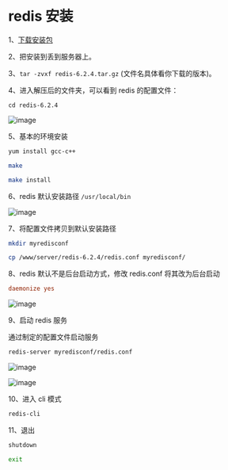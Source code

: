 # redis 安装

1、[下载安装包](https://download.redis.io/releases/redis-6.2.4.tar.gz?_ga=2.186097135.77163520.1624508559-1358672819.1624508559)

2、把安装到丢到服务器上。

3、`tar -zvxf redis-6.2.4.tar.gz` (文件名具体看你下载的版本)。

4、进入解压后的文件夹，可以看到 redis 的配置文件：

```shell
cd redis-6.2.4
```

![image](https://github.com/TomatoZ7/notes-of-tz/blob/master/images/redis_inst1.jpg)

5、基本的环境安装

```sh
yum install gcc-c++

make

make install
```

6、redis 默认安装路径 `/usr/local/bin`

![image](https://github.com/TomatoZ7/notes-of-tz/blob/master/images/redis_inst2.jpg)

7、将配置文件拷贝到默认安装路径 

```sh
mkdir myredisconf

cp /www/server/redis-6.2.4/redis.conf myredisconf/
```

8、redis 默认不是后台启动方式，修改 redis.conf 将其改为后台启动

```conf
daemonize yes
```

![image](https://github.com/TomatoZ7/notes-of-tz/blob/master/images/redis_inst3.jpg)

9、启动 redis 服务

通过制定的配置文件启动服务

```sh
redis-server myredisconf/redis.conf
```

![image](https://github.com/TomatoZ7/notes-of-tz/blob/master/images/redis_inst4.jpg)

![image](https://github.com/TomatoZ7/notes-of-tz/blob/master/images/redis_inst5.jpg)

10、进入 cli 模式

```sh
redis-cli
```

11、退出

```sh
shutdown

exit
```